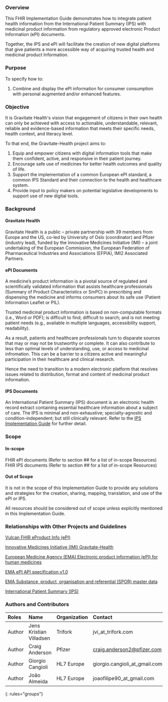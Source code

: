 ### Overview

This FHIR Implementation Guide demonstrates how to integrate patient health information from the International Patient Summary (IPS) with medicinal product information from regulatory approved electronic Product Information (ePI) documents.

Together, the IPS and ePI will facilitate the creation of new digital platforms that give patients a more accessible way of acquiring trusted health and medicinal product Information.

### Purpose

To specify how to:

1. Combine and display the ePI information for consumer consumption with personal augmented and/or enhanced features.

### Objective

It is Gravitate Health's vision that engagement of citizens in their own health can only be achieved with access to actionable, understandable, relevant, reliable and evidence-based information that meets their specific needs, health context, and literacy level.

To that end, the Gravitate-Health project aims to:

1. Equip and empower citizens with digital information tools that make them confident, active, and responsive in their patient journey.
2. Encourage safe use of medicines for better health outcomes and quality of life.
3. Support the implementation of a common European ePI standard, a common IPS Standard and their connection to the health and healthcare system.
4. Provide input to policy makers on potential legislative developments to support use of new digital tools.

### Background

#### Gravitate Health

Gravitate Health is a public – private partnership with 39 members from Europe and the US, co-led by University of Oslo (coordinator) and Pfizer (industry lead), funded by the Innovative Medicines Initiative (IMI) – a joint undertaking of the European Commission, the European Federation of Pharmaceutical Industries and Associations (EFPIA), IMI2 Associated Partners.

#### ePI Documents

A medicine’s product information is a pivotal source of regulated and scientifically validated information that assists healthcare professionals (Summary of Product Characteristics or SmPC) in prescribing and dispensing the medicine and informs consumers about its safe use (Patient Information Leaflet or PIL).

Trusted medicinal product information is based on non-computable formats (i.e., Word or PDF); is difficult to find; difficult to search; and is not meeting patient needs (e.g., available in multiple languages, accessibility support, readability).

As a result, patients and healthcare professionals turn to disparate sources that may or may not be trustworthy or complete. It can also contribute to less than optimal levels of understanding, use, or access to medicinal infromation. This can be a barrier to a citizens active and meaningful participation in their healthcare and clinical research.

Hence the need to transition to a modern electronic platform that resolves issues related to distribution, format and content of medicinal product information.

#### IPS Documents

An International Patient Summary (IPS) document is an electronic health record extract containing essential healthcare information about a subject of care. The IPS is minimal and non-exhaustive; specialty-agnostic and condition-independent; but still clinically relevant. Refer to the [IPS Implementation Guide](http://build.fhir.org/ig/HL7/fhir-ips/index.html) for further detail.

### Scope

#### In-scope

FHIR ePI documents (Refer to section ## for a list of in-scope Resources)
FHIR IPS documents (Refer to section ## for a list of in-scope Resources)

#### Out of Scope

It is not in the scope of this Implementation Guide to provide any solutions and strategies for the creation, sharing, mapping, translation, and use of the ePI or IPS.

All resources should be considered out of scope unless explicitly mentioned in this Implementation Guide.

### Relationships with Other Projects and Guidelines

[Vulcan FHIR eProduct Info (ePI)](http://build.fhir.org/ig/HL7/emedicinal-product-info)

[Innovative Medicines Initiative (IMI) Gravitate-Health](https://www.imi.europa.eu/projects-results/project-factsheets/gravitate-health)

[European Medicine Agency (EMA) Electronic product information (ePI) for human medicines](https://www.ema.europa.eu/en/electronic-product-information-human-medicines-european-union-key-principles)

[EMA ePI API specification v1.0](https://github.com/EuropeanMedicinesAgency/ePI-consultation)

[EMA Substance, product, organisation and referential (SPOR) master data](https://www.ema.europa.eu/en/human-regulatory/research-development/data-medicines-iso-idmp-standards/substance-product-organisation-referential-spor-master-data)

[International Patient Summary (IPS)](https://www.iso.org/standard/79491.html)

### Authors and Contributors

| Roles | Name | Organization | Contact |
|:--------|:-------|:--------|:--------|
| Author   | Jens Kristian Villadsen | Trifork | jvi_at_trifork.com |
| Author   | Craig Anderson | Pfizer | <craig.anderson2@pfizer.com> |
| Author   | Giorgio Cangioli | HL7 Europe | giorgio.cangioli_at_gmail.com |
| Author   | João Almeida | HL7 Europe | joaofilipe90_at_gmail.com |

{: rules="groups"}
